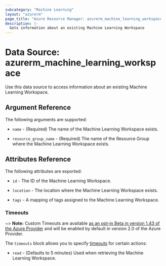 ```yaml
---
subcategory: "Machine Learning"
layout: "azurerm"
page_title: "Azure Resource Manager: azurerm_machine_learning_workspace"
description: |-
  Gets information about an existing Machine Learning Workspace
---
```


# Data Source: azurerm_machine_learning_workspace

Use this data source to access information about an existing Machine Learning Workspace.

## Argument Reference

The following arguments are supported:

* `name` - (Required) The name of the Machine Learning Workspace exists.

* `resource_group_name` - (Required) The name of the Resource Group where the Machine Learning Workspace exists.

## Attributes Reference

The following attributes are exported:

* `id` - The ID of the Machine Learning Workspace.

* `location` - The location where the Machine Learning Workspace exists.

* `tags` - A mapping of tags assigned to the Machine Learning Workspace.

### Timeouts

~> **Note:** Custom Timeouts are available [as an opt-in Beta in version 1.43 of the Azure Provider](/docs/providers/azurerm/guides/2.0-beta.html) and will be enabled by default in version 2.0 of the Azure Provider.

The `timeouts` block allows you to specify [timeouts](https://www.terraform.io/docs/configuration/resources.html#timeouts) for certain actions:

* `read` - (Defaults to 5 minutes) Used when retrieving the Machine Learning Workspace.
